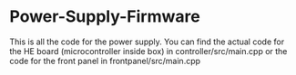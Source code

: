 # Power-Supply-Firmware

This is all the code for the power supply. You can find the actual code for the HE board (microcontroller inside box) in controller/src/main.cpp or the code for the front panel in frontpanel/src/main.cpp
